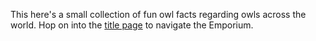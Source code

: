 This here's a small collection of fun owl facts regarding owls across the world. Hop on into the [title page](Erin's-Owl-Emporium.md) to navigate the Emporium.